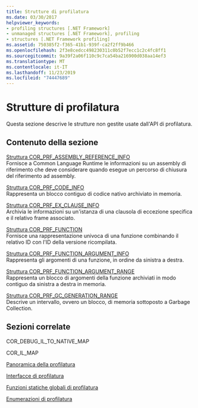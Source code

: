 ```yaml
---
title: Strutture di profilatura
ms.date: 03/30/2017
helpviewer_keywords:
- profiling structures [.NET Framework]
- unmanaged structures [.NET Framework], profiling
- structures [.NET Framework profiling]
ms.assetid: 750385f2-f365-41b1-939f-ca2f2ff9b466
ms.openlocfilehash: 2f3e8cedcc498230311c0b52f7ecc1c2c4fc8ff1
ms.sourcegitcommit: 9a39f2a06f110c9c7ca54ba216900d038aa14ef3
ms.translationtype: MT
ms.contentlocale: it-IT
ms.lasthandoff: 11/23/2019
ms.locfileid: "74447689"
---
```

# <a name="profiling-structures"></a>Strutture di profilatura
Questa sezione descrive le strutture non gestite usate dall'API di profilatura.  
  
## <a name="in-this-section"></a>Contenuto della sezione  
 [Struttura COR_PRF_ASSEMBLY_REFERENCE_INFO](../../../../docs/framework/unmanaged-api/profiling/cor-prf-assembly-reference-info-structure.md)  
 Fornisce a Common Language Runtime le informazioni su un assembly di riferimento che deve considerare quando esegue un percorso di chiusura del riferimento ad assembly.  
  
 [Struttura COR_PRF_CODE_INFO](../../../../docs/framework/unmanaged-api/profiling/cor-prf-code-info-structure.md)  
 Rappresenta un blocco contiguo di codice nativo archiviato in memoria.  
  
 [Struttura COR_PRF_EX_CLAUSE_INFO](../../../../docs/framework/unmanaged-api/profiling/cor-prf-ex-clause-info-structure.md)  
 Archivia le informazioni su un'istanza di una clausola di eccezione specifica e il relativo frame associato.  
  
 [Struttura COR_PRF_FUNCTION](../../../../docs/framework/unmanaged-api/profiling/cor-prf-function-structure.md)  
 Fornisce una rappresentazione univoca di una funzione combinando il relativo ID con l'ID della versione ricompilata.  
  
 [Struttura COR_PRF_FUNCTION_ARGUMENT_INFO](../../../../docs/framework/unmanaged-api/profiling/cor-prf-function-argument-info-structure.md)  
 Rappresenta gli argomenti di una funzione, in ordine da sinistra a destra.  
  
 [Struttura COR_PRF_FUNCTION_ARGUMENT_RANGE](../../../../docs/framework/unmanaged-api/profiling/cor-prf-function-argument-range-structure.md)  
 Rappresenta un blocco di argomenti della funzione archiviati in modo contiguo da sinistra a destra in memoria.  
  
 [Struttura COR_PRF_GC_GENERATION_RANGE](../../../../docs/framework/unmanaged-api/profiling/cor-prf-gc-generation-range-structure.md)  
 Descrive un intervallo, ovvero un blocco, di memoria sottoposto a Garbage Collection.  
  
## <a name="related-sections"></a>Sezioni correlate  
 COR_DEBUG_IL_TO_NATIVE_MAP  
  
 COR_IL_MAP  
  
 [Panoramica della profilatura](../../../../docs/framework/unmanaged-api/profiling/profiling-overview.md)  
  
 [Interfacce di profilatura](../../../../docs/framework/unmanaged-api/profiling/profiling-interfaces.md)  
  
 [Funzioni statiche globali di profilatura](../../../../docs/framework/unmanaged-api/profiling/profiling-global-static-functions.md)  
  
 [Enumerazioni di profilatura](../../../../docs/framework/unmanaged-api/profiling/profiling-enumerations.md)
